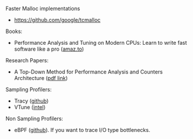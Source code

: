 Faster Malloc implementations
- https://github.com/google/tcmalloc

Books:
-  Performance Analysis and Tuning on Modern CPUs: Learn to write fast software like a pro ([amaz.to](https://amzn.to/4jExO2x))

Research Papers:
- A Top-Down Method for Performance Analysis and Counters Architecture ([pdf link](https://www.researchgate.net/profile/Ahmad-Yasin/publication/269302126_A_Top-Down_method_for_performance_analysis_and_counters_architecture/links/58031fc108ae6c2449f7feda/A-Top-Down-method-for-performance-analysis-and-counters-architecture.pdf))

Sampling Profilers:
- Tracy ([github](https://github.com/wolfpld/tracy?tab=readme-ov-file))
- VTune ([intel](https://www.intel.com/content/www/us/en/developer/tools/oneapi/vtune-profiler.html))

Non Sampling Profilers:
- eBPF ([github](https://github.com/iovisor/bcc)). If you want to trace I/O type bottlenecks.

